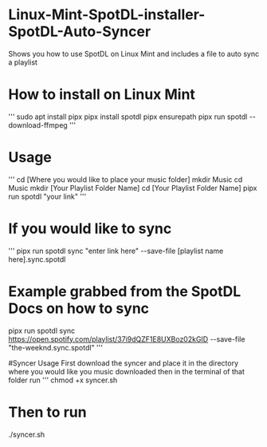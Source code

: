 # Linux-Mint-SpotDL-installer-SpotDL-Auto-Syncer
Shows you how to use SpotDL on Linux Mint and includes a file to auto sync a playlist

# How to install on Linux Mint
'''
sudo apt install pipx
pipx install spotdl
pipx ensurepath
pipx run spotdl --download-ffmpeg
'''

# Usage
'''
cd [Where you would like to place your music folder]
mkdir Music
cd Music
mkdir [Your Playlist Folder Name]
cd [Your Playlist Folder Name]
pipx run spotdl "your link" 
'''

# If you would like to sync
'''
pipx run spotdl sync "enter link here" --save-file [playlist name here].sync.spotdl

# Example grabbed from the SpotDL Docs on how to sync
pipx run spotdl sync https://open.spotify.com/playlist/37i9dQZF1E8UXBoz02kGID --save-file "the-weeknd.sync.spotdl"
'''

#Syncer Usage
First download the syncer and place it in the directory where you would like you music downloaded then in the terminal of that folder run 
'''
chmod +x syncer.sh
# Then to run 
./syncer.sh


